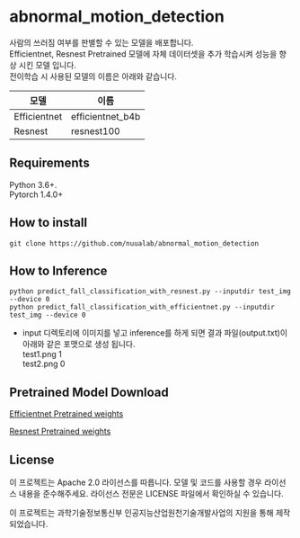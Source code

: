 # abnormal_motion_detection
사람의 쓰러짐 여부를 판별할 수 있는 모델을 배포합니다.   
Efficientnet, Resnest Pretrained 모델에 자체 데이터셋을 추가 학습시켜 성능을 향상 시킨 모델 입니다.   
전이학습 시 사용된 모델의 이름은 아래와 같습니다.

|     모델    |       이름       |
|------------|----------------|
| Efficientnet | efficientnet_b4b |  
| Resnest | resnest100 | 

## Requirements
Python 3.6+.  
Pytorch 1.4.0+

## How to install

```
git clone https://github.com/nuualab/abnormal_motion_detection
```

## How to Inference
```
python predict_fall_classification_with_resnest.py --inputdir test_img --device 0
python predict_fall_classification_with_efficientnet.py --inputdir test_img --device 0
```
* input 디렉토리에 이미지를 넣고 inference를 하게 되면 결과 파일(output.txt)이 아래와 같은 포맷으로 생성 됩니다.   
test1.png 1   
test2.png 0


## Pretrained Model Download

[Efficientnet Pretrained weights](https://drive.google.com/file/d/1oZAZSS0ZYNIn1wsNF-B66csRFCqwnR0N/view?usp=sharing, "Efficientnet")

[Resnest Pretrained weights](https://drive.google.com/file/d/12LjvNFXF6G0QoCQApiGrhdYUEIeqzG7K/view?usp=sharing, "Resnest")

## License
이 프로젝트는 Apache 2.0 라이선스를 따릅니다. 모델 및 코드를 사용할 경우 라이선스 내용을 준수해주세요. 라이선스 전문은 LICENSE 파일에서 확인하실 수 있습니다.

이 프로젝트는 과학기술정보통신부 인공지능산업원천기술개발사업의 지원을 통해 제작 되었습니다.
